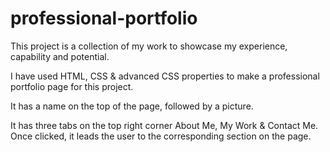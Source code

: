 # professional-portfolio

This project is a collection of my work to showcase my experience, capability and potential.

I have used HTML, CSS & advanced CSS properties to make a professional portfolio page for this project.

It has a name on the top of the page, followed by a picture.

It has three tabs on the top right corner About Me, My Work & Contact Me. Once clicked, it leads the user to the corresponding section on the page.


